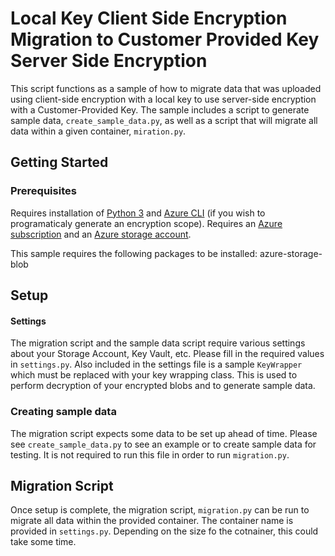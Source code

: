 # Local Key Client Side Encryption Migration to Customer Provided Key Server Side Encryption

This script functions as a sample of how to migrate data that was uploaded using client-side encryption with a local key to use server-side encryption with a Customer-Provided Key. The sample includes a script to generate sample data, `create_sample_data.py`, as well as a script that will migrate all data within a given container, `miration.py`.

## Getting Started
### Prerequisites
Requires installation of [Python 3](https://www.python.org/downloads/) and [Azure CLI](https://docs.microsoft.com/en-us/cli/azure/install-azure-cli?view=azure-cli-latest) (if you wish to programaticaly generate an encryption scope). Requires an [Azure subscription](https://azure.microsoft.com/en-us/free/) and an [Azure storage account](https://docs.microsoft.com/en-us/azure/storage/common/storage-account-create?tabs=azure-portal).

This sample requires the following packages to be installed:
azure-storage-blob

## Setup
#### Settings
The migration script and the sample data script require various settings about your Storage Account, Key Vault, etc. Please fill in the required values in `settings.py`. Also included in the settings file is a sample `KeyWrapper` which must be replaced with your key wrapping class. This is used to perform decryption of your encrypted blobs and to generate sample data.

### Creating sample data
The migration script expects some data to be set up ahead of time. Please see `create_sample_data.py` to see an example or to create sample data for testing. It is not required to run this file in order to run `migration.py`.

## Migration Script
Once setup is complete, the migration script, `migration.py` can be run to migrate all data within the provided container. The container name is provided in `settings.py`. Depending on the size fo the cotnainer, this could take some time.